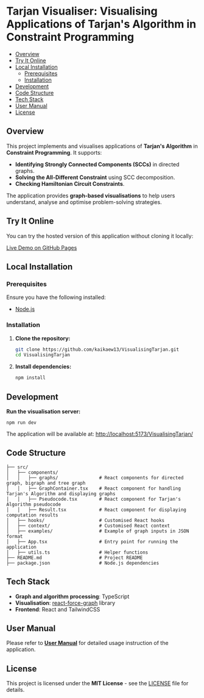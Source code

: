 # Tarjan Visualiser: Visualising Applications of Tarjan's Algorithm in Constraint Programming

- [Overview](#overview)
- [Try It Online](#try-it-online)
- [Local Installation](#local-installation)
   - [Prerequisites](#prerequisites)
   - [Installation](#installation)
- [Development](#development)
- [Code Structure](#code-structure)
- [Tech Stack](#tech-stack)
- [User Manual](#user-manual)
- [License](#license)

## Overview
This project implements and visualises applications of **Tarjan's Algorithm** in **Constraint Programming**. It supports:
- **Identifying Strongly Connected Components (SCCs)** in directed graphs.
- **Solving the All-Different Constraint** using SCC decomposition.
- **Checking Hamiltonian Circuit Constraints**.

The application provides **graph-based visualisations** to help users understand, analyse and optimise problem-solving strategies.

## Try It Online

You can try the hosted version of this application without cloning it locally:

[Live Demo on GitHub Pages](https://kaikaew13.github.io/VisualisingTarjan/)

## Local Installation

### Prerequisites

Ensure you have the following installed:
- [Node.js](https://nodejs.org/en/download)

### Installation
1. **Clone the repository:**
   ```bash
   git clone https://github.com/kaikaew13/VisualisingTarjan.git
   cd VisualisingTarjan
   ```
2. **Install dependencies:**
   ```bash
   npm install
   ```
## Development

**Run the visualisation server:**
  ```base
  npm run dev
  ```

The application will be available at: [http://localhost:5173/VisualisingTarjan/](http://localhost:5173/VisualisingTarjan/)

## Code Structure

```plaintext
├── src/
│   ├── components/
│   │   ├── graphs/               # React components for directed graph, bigraph and tree graph
│   │   ├── GraphContainer.tsx    # React component for handling Tarjan's Algorithm and displaying graphs
│   │   ├── Pseudocode.tsx        # React component for Tarjan's Algorithm pseudocode
│   │   ├── Result.tsx            # React component for displaying computation results
│   ├── hooks/                    # Customised React hooks
│   ├── context/                  # Customised React context
│   ├── examples/                 # Example of graph inputs in JSON format
│   ├── App.tsx                   # Entry point for running the application
│   ├── utils.ts                  # Helper functions
├── README.md                     # Project README
├── package.json                  # Node.js dependencies
```

## Tech Stack

- **Graph and algorithm processing**: TypeScript
- **Visualisation**: [react-force-graph](https://github.com/vasturiano/react-force-graph) library
- **Frontend**: React and TailwindCSS

## User Manual

Please refer to **[User Manual](https://github.com/kaikaew13/VisualisingTarjan/blob/main/MANUAL.md)** for detailed usage instruction of the application.

## License

This project is licensed under the **MIT License** - see the [LICENSE](https://github.com/kaikaew13/VisualisingTarjan/blob/main/LICENSE) file for details.
